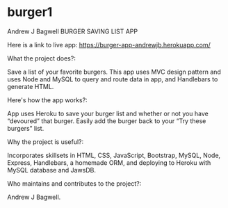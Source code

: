 # burger1


Andrew J Bagwell BURGER SAVING LIST APP

Here is a link to live app: https://burger-app-andrewjb.herokuapp.com/

What the project does?:

Save a list of your favorite burgers. This app uses MVC design pattern and uses Node and MySQL to query and route data in app, and Handlebars to generate HTML.

Here's how the app works?:

App uses Heroku to save your burger list and whether or not you have “devoured” that burger. Easily add the burger back to your “Try these burgers” list. 

Why the project is useful?:

Incorporates skillsets in HTML, CSS, JavaScript, Bootstrap, MySQL, Node, Express, Handlebars, a homemade ORM, and deploying to Heroku with MySQL database and JawsDB.

Who maintains and contributes to the project?:

Andrew J Bagwell.

